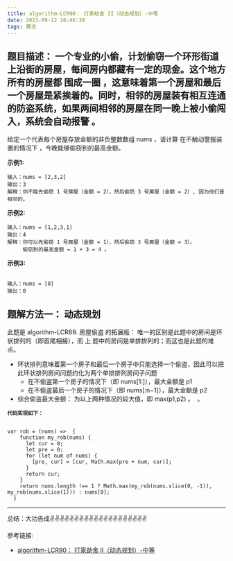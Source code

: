```yaml
---
title: algorithm-LCR90： 打家劫舍 II（动态规划）-中等
date: 2023-09-12 16:46:39
tags: 算法
---
```


<meta name="referrer" content="no-referrer"/>


## 题目描述： 一个专业的小偷，计划偷窃一个环形街道上沿街的房屋，每间房内都藏有一定的现金。这个地方所有的房屋都 围成一圈 ，这意味着第一个房屋和最后一个房屋是紧挨着的。同时，相邻的房屋装有相互连通的防盗系统，如果两间相邻的房屋在同一晚上被小偷闯入，系统会自动报警 。

给定一个代表每个房屋存放金额的非负整数数组 nums ，请计算 在不触动警报装置的情况下 ，今晚能够偷窃到的最高金额。


**示例1:**


```
输入：nums = [2,3,2]
输出：3
解释：你不能先偷窃 1 号房屋（金额 = 2），然后偷窃 3 号房屋（金额 = 2）, 因为他们是相邻的。
```
**示例2:**


```
输入：nums = [1,2,3,1]
输出：4
解释：你可以先偷窃 1 号房屋（金额 = 1），然后偷窃 3 号房屋（金额 = 3）。
     偷窃到的最高金额 = 1 + 3 = 4 。
```

**示例3:**
```

输入：nums = [0]
输出：0
```

## 题解方法一： 动态规划

此题是 algorithm-LCR89. 房屋偷盗 的拓展版： 唯一的区别是此题中的房间是环状排列的（即首尾相接），而 上 题中的房间是单排排列的；而这也是此题的难点。

* 环状排列意味着第一个房子和最后一个房子中只能选择一个偷盗，因此可以把此环状排列房间问题约化为两个单排排列房间子问题
    - 在不偷盗第一个房子的情况下（即 nums[1:]），最大金额是 p1
    - 在不偷盗最后一个房子的情况下（即 nums[:n−1]），最大金额是 p2
* 综合偷盗最大金额： 为以上两种情况的较大值，即 max(p1,p2) 。
​
  。

**`代码实现如下：`** 
```

var rob = (nums) =>  {
    function my_rob(nums) {
      let cur = 0;
      let pre = 0;
      for (let num of nums) {
        [pre, cur] = [cur, Math.max(pre + num, cur)];
      }
      return cur;
    }
    return nums.length !== 1 ? Math.max(my_rob(nums.slice(0, -1)), my_rob(nums.slice(1))) : nums[0];
  }

```


 ---
总结：大功告成✌️✌️✌️✌️✌️✌️✌️✌️✌️✌️✌️✌️✌️✌️✌️✌️✌️✌️✌️✌️

参考链接:

* [algorithm-LCR90： 打家劫舍 II（动态规划）-中等](https://leetcode.cn/problems/PzWKhm/description//)










